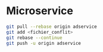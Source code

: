 # Microservice


`````bash
git pull --rebase origin adservice
git add <fichier_conflit>
git rebase --continue
git push -u origin adservice

``````
